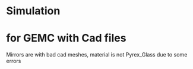 # Simulation
# for GEMC with Cad files
Mirrors are with bad cad meshes, material is not Pyrex_Glass due to some errors 
